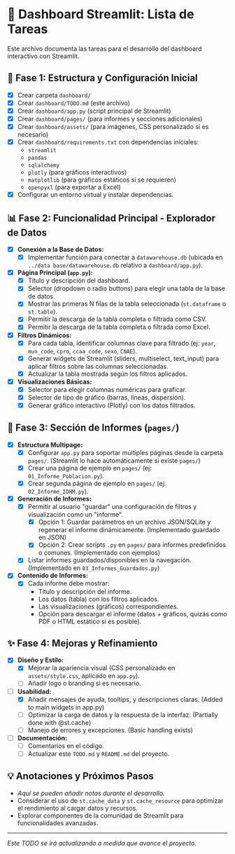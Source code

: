 # 📝 Dashboard Streamlit: Lista de Tareas

Este archivo documenta las tareas para el desarrollo del dashboard interactivo con Streamlit.

## 🚀 Fase 1: Estructura y Configuración Inicial

- [X] Crear carpeta `dashboard/`
- [X] Crear `dashboard/TODO.md` (este archivo)
- [X] Crear `dashboard/app.py` (script principal de Streamlit)
- [X] Crear `dashboard/pages/` (para informes y secciones adicionales)
- [X] Crear `dashboard/assets/` (para imágenes, CSS personalizado si es necesario)
- [X] Crear `dashboard/requirements.txt` con dependencias iniciales:
    - `streamlit`
    - `pandas`
    - `sqlalchemy`
    - `plotly` (para gráficos interactivos)
    - `matplotlib` (para gráficos estáticos si se requieren)
    - `openpyxl` (para exportar a Excel)
- [X] Configurar un entorno virtual y instalar dependencias.

## 📊 Fase 2: Funcionalidad Principal - Explorador de Datos

- [X] **Conexión a la Base de Datos:**
    - [X] Implementar función para conectar a `datawarehouse.db` (ubicada en `../data base/datawarehouse.db` relativo a `dashboard/app.py`).
- [X] **Página Principal (`app.py`):**
    - [X] Título y descripción del dashboard.
    - [X] Selector (dropdown o radio buttons) para elegir una tabla de la base de datos.
    - [X] Mostrar las primeras N filas de la tabla seleccionada (`st.dataframe` o `st.table`).
    - [X] Permitir la descarga de la tabla completa o filtrada como CSV.
    - [X] Permitir la descarga de la tabla completa o filtrada como Excel.
- [X] **Filtros Dinámicos:**
    - [X] Para cada tabla, identificar columnas clave para filtrado (ej: `year`, `mun_code`, `cpro`, `ccaa_code`, `sexo`, `CNAE`).
    - [X] Generar widgets de Streamlit (sliders, multiselect, text_input) para aplicar filtros sobre las columnas seleccionadas.
    - [X] Actualizar la tabla mostrada según los filtros aplicados.
- [X] **Visualizaciones Básicas:**
    - [X] Selector para elegir columnas numéricas para graficar.
    - [X] Selector de tipo de gráfico (barras, líneas, dispersión).
    - [X] Generar gráfico interactivo (Plotly) con los datos filtrados.

## 📄 Fase 3: Sección de Informes (`pages/`)

- [X] **Estructura Multipage:**
    - [X] Configurar `app.py` para soportar múltiples páginas desde la carpeta `pages/`. (Streamlit lo hace automáticamente si existe `pages/`)
    - [X] Crear una página de ejemplo en `pages/` (ej: `01_Informe_Poblacion.py`).
    - [X] Crear segunda página de ejemplo en `pages/` (ej: `02_Informe_IDHM.py`).
- [X] **Generación de Informes:**
    - [X] Permitir al usuario "guardar" una configuración de filtros y visualización como un "informe".
        - [X] Opción 1: Guardar parámetros en un archivo JSON/SQLite y regenerar el informe dinámicamente. (Implementado guardado en JSON)
        - [X] Opción 2: Crear scripts `.py` en `pages/` para informes predefinidos o comunes. (Implementado con ejemplos)
    - [X] Listar informes guardados/disponibles en la navegación. (Implementado en `03_Informes_Guardados.py`)
- [X] **Contenido de Informes:**
    - [X] Cada informe debe mostrar:
        - Título y descripción del informe.
        - Los datos (tabla) con los filtros aplicados.
        - Las visualizaciones (gráficos) correspondientes.
        - Opción para descargar el informe (datos + gráficos, quizás como PDF o HTML estático si es posible).

## ✨ Fase 4: Mejoras y Refinamiento

- [X] **Diseño y Estilo:**
    - [X] Mejorar la apariencia visual (CSS personalizado en `assets/style.css`, aplicado en `app.py`).
    - [ ] Añadir logo o branding si es necesario.
- [ ] **Usabilidad:**
    - [X] Añadir mensajes de ayuda, tooltips, y descripciones claras. (Added to main widgets in app.py)
    - [ ] Optimizar la carga de datos y la respuesta de la interfaz. (Partially done with @st.cache)
    - [ ] Manejo de errores y excepciones. (Basic handling exists)
- [ ] **Documentación:**
    - [ ] Comentarios en el código.
    - [ ] Actualizar este `TODO.md` y `README.md` del proyecto.

## 💡 Anotaciones y Próximos Pasos

- *Aquí se pueden añadir notas durante el desarrollo.*
- Considerar el uso de `st.cache_data` y `st.cache_resource` para optimizar el rendimiento al cargar datos y recursos.
- Explorar componentes de la comunidad de Streamlit para funcionalidades avanzadas.

---
*Este TODO se irá actualizando a medida que avance el proyecto.*
